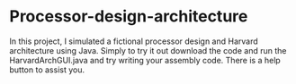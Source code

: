# Processor-design-architecture
In this project, I simulated a fictional processor design and Harvard architecture using Java.
Simply to try it out download the code and run the HarvardArchGUI.java and try writing your assembly code. There is a help button to assist you.
